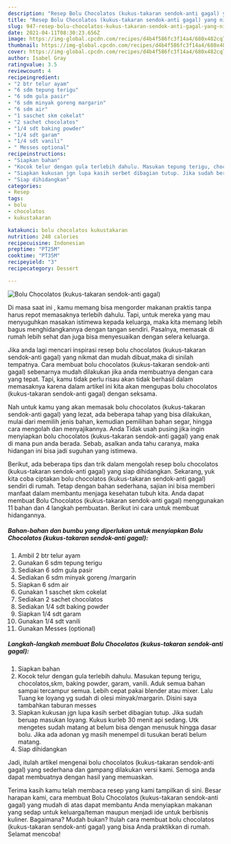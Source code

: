 ```yaml
---
description: "Resep Bolu Chocolatos (kukus-takaran sendok-anti gagal) yang nikmat Untuk Jualan"
title: "Resep Bolu Chocolatos (kukus-takaran sendok-anti gagal) yang nikmat Untuk Jualan"
slug: 947-resep-bolu-chocolatos-kukus-takaran-sendok-anti-gagal-yang-nikmat-untuk-jualan
date: 2021-04-11T08:30:23.656Z
image: https://img-global.cpcdn.com/recipes/d4b4f586fc3f14a4/680x482cq70/bolu-chocolatos-kukus-takaran-sendok-anti-gagal-foto-resep-utama.jpg
thumbnail: https://img-global.cpcdn.com/recipes/d4b4f586fc3f14a4/680x482cq70/bolu-chocolatos-kukus-takaran-sendok-anti-gagal-foto-resep-utama.jpg
cover: https://img-global.cpcdn.com/recipes/d4b4f586fc3f14a4/680x482cq70/bolu-chocolatos-kukus-takaran-sendok-anti-gagal-foto-resep-utama.jpg
author: Isabel Gray
ratingvalue: 3.5
reviewcount: 4
recipeingredient:
- "2 btr telur ayam"
- "6 sdm tepung terigu"
- "6 sdm gula pasir"
- "6 sdm minyak goreng margarin"
- "6 sdm air"
- "1 saschet skm cokelat"
- "2 sachet chocolatos"
- "1/4 sdt baking powder"
- "1/4 sdt garam"
- "1/4 sdt vanili"
- " Messes optional"
recipeinstructions:
- "Siapkan bahan"
- "Kocok telur dengan gula terlebih dahulu. Masukan tepung terigu, chocolatos,skm, baking powder, garam, vanili. Aduk semua bahan sampai tercampur semua. Lebih cepat pakai blender atau mixer. Lalu Tuang ke loyang yg sudah di olesi minyak/margarin. Disini saya tambahkan taburan messes"
- "Siapkan kukusan jgn lupa kasih serbet dibagian tutup. Jika sudah beruap masukan loyang. Kukus kurleb 30 menit api sedang. Utk mengetes sudah matang at belum bisa dengan menusuk hingga dasar bolu. Jika ada adonan yg masih menempel di tusukan berati belum matang."
- "Siap dihidangkan"
categories:
- Resep
tags:
- bolu
- chocolatos
- kukustakaran

katakunci: bolu chocolatos kukustakaran 
nutrition: 248 calories
recipecuisine: Indonesian
preptime: "PT25M"
cooktime: "PT35M"
recipeyield: "3"
recipecategory: Dessert

---
```



![Bolu Chocolatos (kukus-takaran sendok-anti gagal)](https://img-global.cpcdn.com/recipes/d4b4f586fc3f14a4/680x482cq70/bolu-chocolatos-kukus-takaran-sendok-anti-gagal-foto-resep-utama.jpg)

Di masa  saat ini , kamu memang bisa mengorder makanan praktis tanpa harus repot memasaknya terlebih dahulu. Tapi, untuk mereka yang mau menyuguhkan masakan istimewa kepada keluarga, maka kita memang lebih bagus menghidangkannya dengan tangan sendiri. Pasalnya, memasak di rumah lebih sehat dan juga bisa menyesuaikan dengan selera keluarga.

Jika anda lagi mencari inspirasi resep bolu chocolatos (kukus-takaran sendok-anti gagal) yang nikmat dan mudah dibuat,maka di sinilah tempatnya. Cara membuat bolu chocolatos (kukus-takaran sendok-anti gagal)  sebenarnya mudah dilakukan jika anda membuatnya dengan cara yang tepat. Tapi, kamu tidak perlu risau akan tidak berhasil dalam memasaknya 
karena dalam artikel ini kita akan mengupas bolu chocolatos (kukus-takaran sendok-anti gagal) dengan seksama.  



Nah untuk kamu yang akan memasak bolu chocolatos (kukus-takaran sendok-anti gagal) yang lezat, ada beberapa tahap yang bisa dilakukan, mulai dari memilih jenis bahan, kemudian pemilihan bahan segar, hingga cara mengolah dan menyajikannya. Anda Tidak usah pusing jika ingin menyiapkan bolu chocolatos (kukus-takaran sendok-anti gagal) yang enak di mana pun anda berada. Sebab, asalkan anda  tahu caranya, maka hidangan ini bisa jadi suguhan yang istimewa.

Berikut, ada beberapa tips dan trik dalam mengolah resep bolu chocolatos (kukus-takaran sendok-anti gagal) yang siap dihidangkan. Sekarang, yuk kita coba ciptakan bolu chocolatos (kukus-takaran sendok-anti gagal) sendiri di rumah. Tetap dengan bahan sederhana, sajian ini bisa memberi manfaat dalam membantu menjaga kesehatan tubuh kita. Anda dapat membuat Bolu Chocolatos (kukus-takaran sendok-anti gagal) menggunakan 11 bahan dan 4 langkah pembuatan. Berikut ini cara untuk membuat hidangannya.

<!--inarticleads1-->

##### Bahan-bahan dan bumbu yang diperlukan untuk menyiapkan Bolu Chocolatos (kukus-takaran sendok-anti gagal):

1. Ambil 2 btr telur ayam
1. Gunakan 6 sdm tepung terigu
1. Sediakan 6 sdm gula pasir
1. Sediakan 6 sdm minyak goreng /margarin
1. Siapkan 6 sdm air
1. Gunakan 1 saschet skm cokelat
1. Sediakan 2 sachet chocolatos
1. Sediakan 1/4 sdt baking powder
1. Siapkan 1/4 sdt garam
1. Gunakan 1/4 sdt vanili
1. Gunakan  Messes (optional)




<!--inarticleads2-->

##### Langkah-langkah membuat Bolu Chocolatos (kukus-takaran sendok-anti gagal):

1. Siapkan bahan
1. Kocok telur dengan gula terlebih dahulu. Masukan tepung terigu, chocolatos,skm, baking powder, garam, vanili. Aduk semua bahan sampai tercampur semua. Lebih cepat pakai blender atau mixer. Lalu Tuang ke loyang yg sudah di olesi minyak/margarin. Disini saya tambahkan taburan messes
1. Siapkan kukusan jgn lupa kasih serbet dibagian tutup. Jika sudah beruap masukan loyang. Kukus kurleb 30 menit api sedang. Utk mengetes sudah matang at belum bisa dengan menusuk hingga dasar bolu. Jika ada adonan yg masih menempel di tusukan berati belum matang.
1. Siap dihidangkan




Jadi, itulah artikel mengenai  bolu chocolatos (kukus-takaran sendok-anti gagal)  yang sederhana dan gampang dilakukan versi kami. Semoga anda dapat membuatnya dengan hasil yang memuaskan. 

Terima kasih kamu telah membaca resep yang kami tampilkan di sini. Besar harapan kami, cara membuat  Bolu Chocolatos (kukus-takaran sendok-anti gagal) yang mudah di atas dapat membantu Anda menyiapkan makanan yang sedap untuk keluarga/teman maupun menjadi ide untuk berbisnis kuliner. Bagaimana? Mudah bukan? Itulah cara membuat bolu chocolatos (kukus-takaran sendok-anti gagal) yang bisa Anda praktikkan di rumah. Selamat mencoba!

